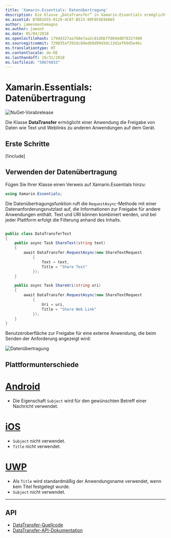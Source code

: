 ```yaml
---
title: 'Xamarin.Essentials: Datenübertragung'
description: Die Klasse „DataTransfer“ in Xamarin.Essentials ermöglicht einer Anwendung die Freigabe von Daten wie Text und Weblinks zu anderen Anwendungen auf dem Gerät.
ms.assetid: B7B01D55-0129-4C87-B515-89F8F4E94665
author: jamesmontemagno
ms.author: jamont
ms.date: 05/04/2018
ms.openlocfilehash: 179d4327aa768e7aa2c81dbbffd694d078327400
ms.sourcegitcommit: 729035af392dc60edb9d99d3dc13d1ef69d5e46c
ms.translationtype: HT
ms.contentlocale: de-DE
ms.lasthandoff: 10/31/2018
ms.locfileid: "50674833"
---
```

# <a name="xamarinessentials-data-transfer"></a>Xamarin.Essentials: Datenübertragung

![NuGet-Vorabrelease](~/media/shared/pre-release.png)

Die Klasse **DataTransfer** ermöglicht einer Anwendung die Freigabe von Daten wie Text und Weblinks zu anderen Anwendungen auf dem Gerät.

## <a name="get-started"></a>Erste Schritte

[!include[](~/essentials/includes/get-started.md)]

## <a name="using-data-transfer"></a>Verwenden der Datenübertragung

Fügen Sie Ihrer Klasse einen Verweis auf Xamarin.Essentials hinzu:

```csharp
using Xamarin.Essentials;
```

Die Datenübertragungsfunktion ruft die `RequestAsync`-Methode mit einer Datenanforderungsnutzlast auf, die Informationen zur Freigabe für andere Anwendungen enthält. Text und URI können kombiniert werden, und bei jeder Plattform erfolgt die Filterung anhand des Inhalts.

```csharp

public class DataTransferTest
{
    public async Task ShareText(string text)
    {
        await DataTransfer.RequestAsync(new ShareTextRequest
            {
                Text = text,
                Title = "Share Text"
            });
    }

    public async Task ShareUri(string uri)
    {
        await DataTransfer.RequestAsync(new ShareTextRequest
            {
                Uri = uri,
                Title = "Share Web Link"
            });
    }
}
```

Benutzeroberfläche zur Freigabe für eine externe Anwendung, die beim Senden der Anforderung angezeigt wird:

![Datenübertragung](data-transfer-images/data-transfer.png)

## <a name="platform-differences"></a>Plattformunterschiede

# <a name="androidtabandroid"></a>[Android](#tab/android)

* Die Eigenschaft `Subject` wird für den gewünschten Betreff einer Nachricht verwendet.

# <a name="iostabios"></a>[iOS](#tab/ios)

* `Subject` nicht verwendet.
* `Title` nicht verwendet.

# <a name="uwptabuwp"></a>[UWP](#tab/uwp)

* Als `Title` wird standardmäßig der Anwendungsname verwendet, wenn kein Titel festgelegt wurde.
* `Subject` nicht verwendet.

-----

## <a name="api"></a>API

- [DataTransfer-Quellcode](https://github.com/xamarin/Essentials/tree/master/Xamarin.Essentials/DataTransfer)
- [DataTransfer-API-Dokumentation](xref:Xamarin.Essentials.DataTransfer)
